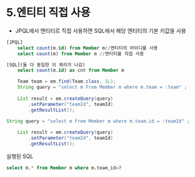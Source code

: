 # 5.엔티티 직접 사용
* JPQL에서 엔티티르 직접 사용하면 SQL에서 해당 엔티티의 기본 키값을 사용
```sql
[JPQL]
    select count(m.id) from Member m//엔티티의 아이디를 사용
    select count(m) from Member m //엔티티를 직접 사용                  
```
```sql
[SQL](둘 다 동일한 이 쿼리가 나감)
    select count(m.id) as cnt from Member m
```
```java
    Team team = em.find(Team.class, 1L);
    String query = "select m From Member m where m.team = :team" ;
        
    List result = em.createQuery(query)
        .setParameter("teamId", teamId)
        .getResultList();
```
```java
String query = "select m From Member m where m.team.id = :teamId" ;
        
    List result = em.createQuery(query)
        .setParameter("teamId", teamId)
        .getResultList();
```

실행된 SQL
```sql
select m.* from Member m where m.team_id=?
```